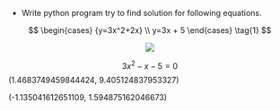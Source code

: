 * Write python program try to find solution for following equations.

$$
\begin{cases}  {y=3x^2+2x} \\ y=3x + 5 \end{cases} \tag{1}
$$

<center><img src="plotHW8.png"/></center>

$$
3x^2 -x -5 = 0
$$
(1.4683749459844424, 9.405124837953327)

(-1.135041612651109, 1.594875162046673)
